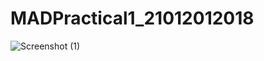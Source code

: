 # MADPractical1_21012012018
![Screenshot (1)](https://user-images.githubusercontent.com/111947429/186329362-6b5107ce-e886-42c8-beac-9660e6fc6d9b.png)
